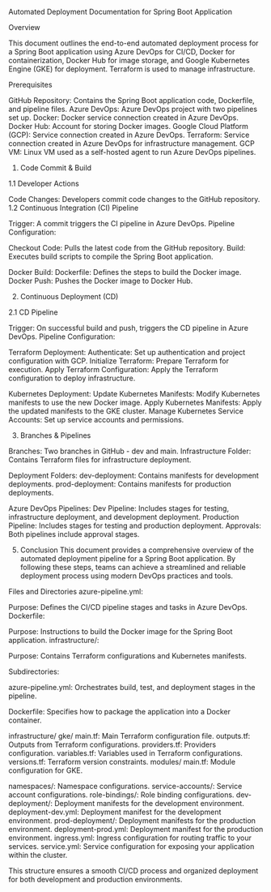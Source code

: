 Automated Deployment Documentation for Spring Boot Application

Overview

This document outlines the end-to-end automated deployment process for a Spring Boot application using Azure DevOps for CI/CD, Docker for containerization, Docker Hub for image storage, and Google Kubernetes Engine (GKE) for deployment. Terraform is used to manage infrastructure.

Prerequisites

GitHub Repository: Contains the Spring Boot application code, Dockerfile, and pipeline files.
Azure DevOps: Azure DevOps project with two pipelines set up.
Docker: Docker service connection created in Azure DevOps.
Docker Hub: Account for storing Docker images.
Google Cloud Platform (GCP): Service connection created in Azure DevOps.
Terraform: Service connection created in Azure DevOps for infrastructure management.
GCP VM: Linux VM used as a self-hosted agent to run Azure DevOps pipelines.

1. Code Commit & Build

1.1 Developer Actions

Code Changes: Developers commit code changes to the GitHub repository.
1.2 Continuous Integration (CI) Pipeline

Trigger: A commit triggers the CI pipeline in Azure DevOps.
Pipeline Configuration:

Checkout Code: Pulls the latest code from the GitHub repository.
Build: Executes build scripts to compile the Spring Boot application.

Docker Build:
Dockerfile: Defines the steps to build the Docker image.
Docker Push: Pushes the Docker image to Docker Hub.

2. Continuous Deployment (CD)

2.1 CD Pipeline

Trigger: On successful build and push, triggers the CD pipeline in Azure DevOps.
Pipeline Configuration:

Terraform Deployment:
Authenticate: Set up authentication and project configuration with GCP.
Initialize Terraform: Prepare Terraform for execution.
Apply Terraform Configuration: Apply the Terraform configuration to deploy infrastructure.

Kubernetes Deployment:
Update Kubernetes Manifests: Modify Kubernetes manifests to use the new Docker image.
Apply Kubernetes Manifests: Apply the updated manifests to the GKE cluster.
Manage Kubernetes Service Accounts: Set up service accounts and permissions.

3. Branches & Pipelines

Branches: Two branches in GitHub - dev and main.
Infrastructure Folder: Contains Terraform files for infrastructure deployment.

Deployment Folders:
dev-deployment: Contains manifests for development deployments.
prod-deployment: Contains manifests for production deployments.

Azure DevOps Pipelines:
Dev Pipeline: Includes stages for testing, infrastructure deployment, and development deployment.
Production Pipeline: Includes stages for testing and production deployment.
Approvals: Both pipelines include approval stages.

5. Conclusion
This document provides a comprehensive overview of the automated deployment pipeline for a Spring Boot application. By following these steps, teams can achieve a streamlined and reliable deployment process using modern DevOps practices and tools.

Files and Directories
azure-pipeline.yml:

Purpose: Defines the CI/CD pipeline stages and tasks in Azure DevOps.
Dockerfile:

Purpose: Instructions to build the Docker image for the Spring Boot application.
infrastructure/:

Purpose: Contains Terraform configurations and Kubernetes manifests.

Subdirectories:

azure-pipeline.yml: Orchestrates build, test, and deployment stages in the pipeline.

Dockerfile: Specifies how to package the application into a Docker container.


infrastructure/
gke/
main.tf: Main Terraform configuration file.
outputs.tf: Outputs from Terraform configurations.
providers.tf: Providers configuration.
variables.tf: Variables used in Terraform configurations.
versions.tf: Terraform version constraints.
modules/
main.tf: Module configuration for GKE.


namespaces/: Namespace configurations.
service-accounts/: Service account configurations.
role-bindings/: Role binding configurations.
dev-deployment/: Deployment manifests for the development environment.
deployment-dev.yml: Deployment manifest for the development environment.
prod-deployment/: Deployment manifests for the production environment.
deployment-prod.yml: Deployment manifest for the production environment.
ingress.yml: Ingress configuration for routing traffic to your services.
service.yml: Service configuration for exposing your application within the cluster.

This structure ensures a smooth CI/CD process and organized deployment for both development and production environments.
